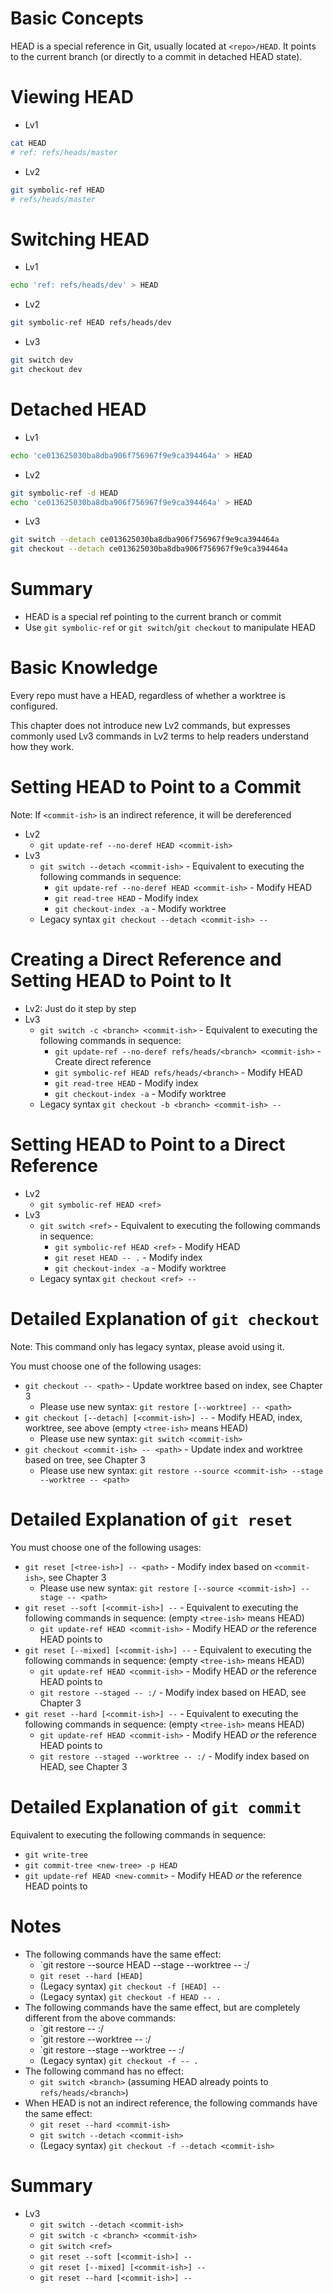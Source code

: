 # Basic Concepts

HEAD is a special reference in Git, usually located at `<repo>/HEAD`. It points to the current branch (or directly to a commit in detached HEAD state).

# Viewing HEAD

- Lv1

```bash
cat HEAD
# ref: refs/heads/master
```

- Lv2

```bash
git symbolic-ref HEAD
# refs/heads/master
```

# Switching HEAD

- Lv1

```bash
echo 'ref: refs/heads/dev' > HEAD
```

- Lv2

```bash
git symbolic-ref HEAD refs/heads/dev
```

- Lv3

```bash
git switch dev
git checkout dev
```

# Detached HEAD

- Lv1

```bash
echo 'ce013625030ba8dba906f756967f9e9ca394464a' > HEAD
```

- Lv2

```bash
git symbolic-ref -d HEAD
echo 'ce013625030ba8dba906f756967f9e9ca394464a' > HEAD
```

- Lv3

```bash
git switch --detach ce013625030ba8dba906f756967f9e9ca394464a
git checkout --detach ce013625030ba8dba906f756967f9e9ca394464a
```

# Summary

- HEAD is a special ref pointing to the current branch or commit
- Use `git symbolic-ref` or `git switch`/`git checkout` to manipulate HEAD

# Basic Knowledge

Every repo must have a HEAD, regardless of whether a worktree is configured.

This chapter does not introduce new Lv2 commands, but expresses commonly used Lv3 commands in Lv2 terms to help readers understand how they work.

# Setting HEAD to Point to a Commit

Note: If `<commit-ish>` is an indirect reference, it will be dereferenced
- Lv2
  - `git update-ref --no-deref HEAD <commit-ish>`
- Lv3
  - `git switch --detach <commit-ish>` - Equivalent to executing the following commands in sequence:
    - `git update-ref --no-deref HEAD <commit-ish>` - Modify HEAD
    - `git read-tree HEAD` - Modify index
    - `git checkout-index -a` - Modify worktree
  - Legacy syntax `git checkout --detach <commit-ish> --`

# Creating a Direct Reference and Setting HEAD to Point to It

- Lv2: Just do it step by step
- Lv3
  - `git switch -c <branch> <commit-ish>` - Equivalent to executing the following commands in sequence:
    - `git update-ref --no-deref refs/heads/<branch> <commit-ish>` - Create direct reference
    - `git symbolic-ref HEAD refs/heads/<branch>` - Modify HEAD
    - `git read-tree HEAD` - Modify index
    - `git checkout-index -a` - Modify worktree
  - Legacy syntax `git checkout -b <branch> <commit-ish> --`

# Setting HEAD to Point to a Direct Reference

- Lv2
  - `git symbolic-ref HEAD <ref>`
- Lv3
  - `git switch <ref>` - Equivalent to executing the following commands in sequence:
    - `git symbolic-ref HEAD <ref>` - Modify HEAD
    - `git reset HEAD -- .` - Modify index
    - `git checkout-index -a` - Modify worktree
  - Legacy syntax `git checkout <ref> --`

# Detailed Explanation of `git checkout`

Note: This command only has legacy syntax, please avoid using it.

You must choose one of the following usages:
- `git checkout -- <path>` - Update worktree based on index, see Chapter 3
  - Please use new syntax: `git restore [--worktree] -- <path>`
- `git checkout [--detach] [<commit-ish>] --` - Modify HEAD, index, worktree, see above (empty `<tree-ish>` means HEAD)
  - Please use new syntax: `git switch <commit-ish>`
- `git checkout <commit-ish> -- <path>` - Update index and worktree based on tree, see Chapter 3
  - Please use new syntax: `git restore --source <commit-ish> --stage --worktree -- <path>`

# Detailed Explanation of `git reset`

You must choose one of the following usages:
- `git reset [<tree-ish>] -- <path>` - Modify index based on `<commit-ish>`, see Chapter 3
  - Please use new syntax: `git restore [--source <commit-ish>] --stage -- <path>`
- `git reset --soft [<commit-ish>] --` - Equivalent to executing the following commands in sequence: (empty `<tree-ish>` means HEAD)
  - `git update-ref HEAD <commit-ish>` - Modify HEAD *or* the reference HEAD points to
- `git reset [--mixed] [<commit-ish>] --` - Equivalent to executing the following commands in sequence: (empty `<tree-ish>` means HEAD)
  - `git update-ref HEAD <commit-ish>` - Modify HEAD *or* the reference HEAD points to
  - `git restore --staged -- :/` - Modify index based on HEAD, see Chapter 3
- `git reset --hard [<commit-ish>] --` - Equivalent to executing the following commands in sequence: (empty `<tree-ish>` means HEAD)
  - `git update-ref HEAD <commit-ish>` - Modify HEAD *or* the reference HEAD points to
  - `git restore --staged --worktree -- :/` - Modify index based on HEAD, see Chapter 3

# Detailed Explanation of `git commit`

Equivalent to executing the following commands in sequence:
- `git write-tree`
- `git commit-tree <new-tree> -p HEAD`
- `git update-ref HEAD <new-commit>` - Modify HEAD *or* the reference HEAD points to

# Notes

- The following commands have the same effect:
  - `git restore --source HEAD --stage --worktree -- :/
  - `git reset --hard [HEAD]`
  - (Legacy syntax) `git checkout -f [HEAD] --`
  - (Legacy syntax) `git checkout -f HEAD -- .`
- The following commands have the same effect, but are completely different from the above commands:
  - `git restore -- :/
  - `git restore --worktree -- :/
  - `git restore --stage --worktree -- :/
  - (Legacy syntax) `git checkout -f -- .`
- The following command has no effect:
  - `git switch <branch>` (assuming HEAD already points to `refs/heads/<branch>`)
- When HEAD is not an indirect reference, the following commands have the same effect:
  - `git reset --hard <commit-ish>`
  - `git switch --detach <commit-ish>`
  - (Legacy syntax) `git checkout -f --detach <commit-ish>`

# Summary

- Lv3
  - `git switch --detach <commit-ish>`
  - `git switch -c <branch> <commit-ish>`
  - `git switch <ref>`
  - `git reset --soft [<commit-ish>] --`
  - `git reset [--mixed] [<commit-ish>] --`
  - `git reset --hard [<commit-ish>] --`

